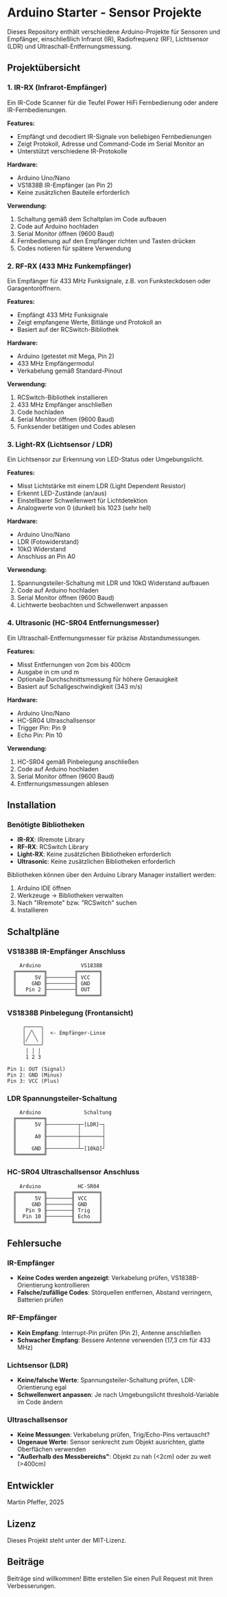 # Arduino Starter - Sensor Projekte

Dieses Repository enthält verschiedene Arduino-Projekte für Sensoren und Empfänger, einschließlich Infrarot (IR), Radiofrequenz (RF), Lichtsensor (LDR) und Ultraschall-Entfernungsmessung.

## Projektübersicht

### 1. IR-RX (Infrarot-Empfänger)
Ein IR-Code Scanner für die Teufel Power HiFi Fernbedienung oder andere IR-Fernbedienungen.

**Features:**
- Empfängt und decodiert IR-Signale von beliebigen Fernbedienungen
- Zeigt Protokoll, Adresse und Command-Code im Serial Monitor an
- Unterstützt verschiedene IR-Protokolle

**Hardware:**
- Arduino Uno/Nano
- VS1838B IR-Empfänger (an Pin 2)
- Keine zusätzlichen Bauteile erforderlich

**Verwendung:**
1. Schaltung gemäß dem Schaltplan im Code aufbauen
2. Code auf Arduino hochladen
3. Serial Monitor öffnen (9600 Baud)
4. Fernbedienung auf den Empfänger richten und Tasten drücken
5. Codes notieren für spätere Verwendung

### 2. RF-RX (433 MHz Funkempfänger)
Ein Empfänger für 433 MHz Funksignale, z.B. von Funksteckdosen oder Garagentoröffnern.

**Features:**
- Empfängt 433 MHz Funksignale
- Zeigt empfangene Werte, Bitlänge und Protokoll an
- Basiert auf der RCSwitch-Bibliothek

**Hardware:**
- Arduino (getestet mit Mega, Pin 2)
- 433 MHz Empfängermodul
- Verkabelung gemäß Standard-Pinout

**Verwendung:**
1. RCSwitch-Bibliothek installieren
2. 433 MHz Empfänger anschließen
3. Code hochladen
4. Serial Monitor öffnen (9600 Baud)
5. Funksender betätigen und Codes ablesen

### 3. Light-RX (Lichtsensor / LDR)
Ein Lichtsensor zur Erkennung von LED-Status oder Umgebungslicht.

**Features:**
- Misst Lichtstärke mit einem LDR (Light Dependent Resistor)
- Erkennt LED-Zustände (an/aus)
- Einstellbarer Schwellenwert für Lichtdetektion
- Analogwerte von 0 (dunkel) bis 1023 (sehr hell)

**Hardware:**
- Arduino Uno/Nano
- LDR (Fotowiderstand)
- 10kΩ Widerstand
- Anschluss an Pin A0

**Verwendung:**
1. Spannungsteiler-Schaltung mit LDR und 10kΩ Widerstand aufbauen
2. Code auf Arduino hochladen
3. Serial Monitor öffnen (9600 Baud)
4. Lichtwerte beobachten und Schwellenwert anpassen

### 4. Ultrasonic (HC-SR04 Entfernungsmesser)
Ein Ultraschall-Entfernungsmesser für präzise Abstandsmessungen.

**Features:**
- Misst Entfernungen von 2cm bis 400cm
- Ausgabe in cm und m
- Optionale Durchschnittsmessung für höhere Genauigkeit
- Basiert auf Schallgeschwindigkeit (343 m/s)

**Hardware:**
- Arduino Uno/Nano
- HC-SR04 Ultraschallsensor
- Trigger Pin: Pin 9
- Echo Pin: Pin 10

**Verwendung:**
1. HC-SR04 gemäß Pinbelegung anschließen
2. Code auf Arduino hochladen
3. Serial Monitor öffnen (9600 Baud)
4. Entfernungsmessungen ablesen

## Installation

### Benötigte Bibliotheken
- **IR-RX**: IRremote Library
- **RF-RX**: RCSwitch Library
- **Light-RX**: Keine zusätzlichen Bibliotheken erforderlich
- **Ultrasonic**: Keine zusätzlichen Bibliotheken erforderlich

Bibliotheken können über den Arduino Library Manager installiert werden:
1. Arduino IDE öffnen
2. Werkzeuge → Bibliotheken verwalten
3. Nach "IRremote" bzw. "RCSwitch" suchen
4. Installieren

## Schaltpläne

### VS1838B IR-Empfänger Anschluss
```
    Arduino             VS1838B
  ╔═════════╗         ╔═══════╗
  ║      5V ╟─────────╢ VCC   ║
  ║     GND ╟─────────╢ GND   ║
  ║   Pin 2 ╟─────────╢ OUT   ║
  ╚═════════╝         ╚═══════╝
```

### VS1838B Pinbelegung (Frontansicht)
```
     ╭─────╮
     │ ╱╲  │  <- Empfänger-Linse
     │╱  ╲ │
     ╰─────╯
      │ │ │
      1 2 3

Pin 1: OUT (Signal)
Pin 2: GND (Minus)
Pin 3: VCC (Plus)
```

### LDR Spannungsteiler-Schaltung
```
    Arduino              Schaltung
  ╔═════════╗          
  ║      5V ╟──────────┬─[LDR]─┐
  ║         ║          │       │
  ║      A0 ╟──────────┼───────┤
  ║         ║          │       │
  ║     GND ╟──────────┴─[10kΩ]┘
  ╚═════════╝
```

### HC-SR04 Ultraschallsensor Anschluss
```
    Arduino            HC-SR04
  ╔═════════╗        ╔════════╗
  ║      5V ╟────────╢ VCC    ║
  ║     GND ╟────────╢ GND    ║
  ║   Pin 9 ╟────────╢ Trig   ║
  ║  Pin 10 ╟────────╢ Echo   ║
  ╚═════════╝        ╚════════╝
```

## Fehlersuche

### IR-Empfänger
- **Keine Codes werden angezeigt**: Verkabelung prüfen, VS1838B-Orientierung kontrollieren
- **Falsche/zufällige Codes**: Störquellen entfernen, Abstand verringern, Batterien prüfen

### RF-Empfänger
- **Kein Empfang**: Interrupt-Pin prüfen (Pin 2), Antenne anschließen
- **Schwacher Empfang**: Bessere Antenne verwenden (17,3 cm für 433 MHz)

### Lichtsensor (LDR)
- **Keine/falsche Werte**: Spannungsteiler-Schaltung prüfen, LDR-Orientierung egal
- **Schwellenwert anpassen**: Je nach Umgebungslicht threshold-Variable im Code ändern

### Ultraschallsensor
- **Keine Messungen**: Verkabelung prüfen, Trig/Echo-Pins vertauscht?
- **Ungenaue Werte**: Sensor senkrecht zum Objekt ausrichten, glatte Oberflächen verwenden
- **"Außerhalb des Messbereichs"**: Objekt zu nah (<2cm) oder zu weit (>400cm)

## Entwickler
Martin Pfeffer, 2025

## Lizenz
Dieses Projekt steht unter der MIT-Lizenz.

## Beiträge
Beiträge sind willkommen! Bitte erstellen Sie einen Pull Request mit Ihren Verbesserungen.